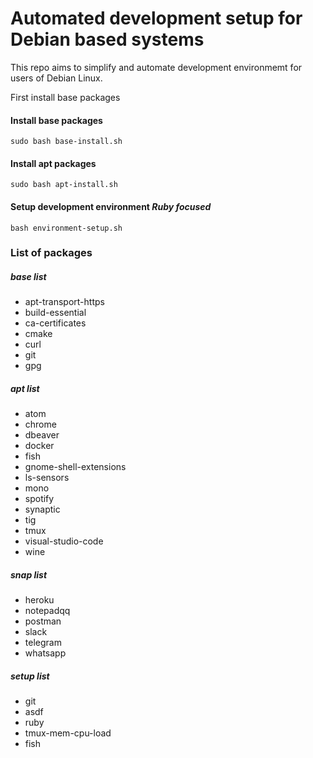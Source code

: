 # Automated development setup for Debian based systems

This repo aims to simplify and automate development environmemt
for users of Debian Linux.

First install base packages

#### Install base packages
```
sudo bash base-install.sh
```

#### Install apt packages
```
sudo bash apt-install.sh
```

#### Setup development environment *Ruby focused*
```
bash environment-setup.sh
```

### List of packages

##### base list
* apt-transport-https
* build-essential
* ca-certificates
* cmake
* curl
* git
* gpg

##### apt list
* atom
* chrome
* dbeaver
* docker
* fish
* gnome-shell-extensions
* ls-sensors
* mono
* spotify
* synaptic
* tig
* tmux
* visual-studio-code
* wine

##### snap list
* heroku
* notepadqq
* postman
* slack
* telegram
* whatsapp

##### setup list
* git
* asdf
* ruby
* tmux-mem-cpu-load
* fish